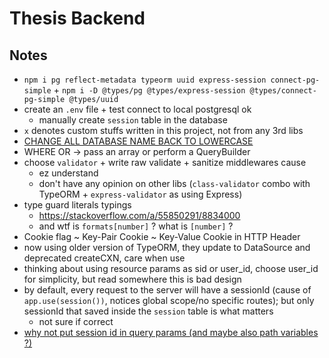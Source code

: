 # Thesis Backend

## Notes

- `npm i pg reflect-metadata typeorm uuid express-session connect-pg-simple` + `npm i -D @types/pg @types/express-session @types/connect-pg-simple @types/uuid`
- create an `.env` file + test connect to local postgresql ok
  - manually create `session` table in the database
- `x` denotes custom stuffs written in this project, not from any 3rd libs
- [CHANGE ALL DATABASE NAME BACK TO LOWERCASE](https://stackoverflow.com/a/55297938/8834000)
- WHERE OR -> pass an array or perform a QueryBuilder
- choose `validator` + write raw validate + sanitize middlewares cause
  - ez understand
  - don't have any opinion on other libs (`class-validator` combo with TypeORM + `express-validator` as using Express)
- type guard literals typings
  - <https://stackoverflow.com/a/55850291/8834000>
  - and wtf is `formats[number]` ? what is `[number]` ?
- Cookie flag ~ Key-Pair Cookie ~ Key-Value Cookie in HTTP Header
- now using older version of TypeORM, they update to DataSource and deprecated createCXN, care when use
- thinking about using resource params as sid or user_id, choose user_id for simplicity, but read somewhere this is bad design
- by default, every request to the server will have a sessionId (cause of `app.use(session())`, notices global scope/no specific routes); but only sessionId that saved inside the `session` table is what matters
  - not sure if correct
- [why not put session id in query params (and maybe also path variables ?)](https://stackoverflow.com/a/35090676/8834000)
